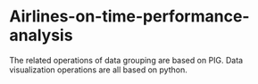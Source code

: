 # Airlines-on-time-performance-analysis
The related operations of data grouping are based on PIG.
Data visualization operations are all based on python.
